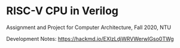 # RISC-V CPU in Verilog
Assignment and Project for Computer Architecture, Fall 2020, NTU

Development Notes: https://hackmd.io/EXlzLdjWRVWerwIGso0TWg
